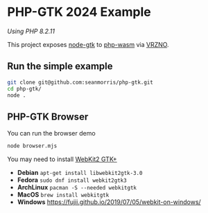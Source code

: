 # PHP-GTK 2024 Example
*Using PHP 8.2.11*

This project exposes [node-gtk](https://github.com/romgrk/node-gtk) to [php-wasm](https://github.com/seanmorris/php-wasm) via [VRZNO](https://github.com/seanmorris/vrzno).

## Run the simple example
```bash
git clone git@github.com:seanmorris/php-gtk.git
cd php-gtk/
node .
```

## PHP-GTK Browser
You can run the browser demo

```bash
node browser.mjs
```

You may need to install [WebKit2 GTK+](https://webkitgtk.org/)

* **Debian** `apt-get install libwebkit2gtk-3.0`
* **Fedora** `sudo dnf install webkit2gtk3`
* **ArchLinux** `pacman -S --needed webkitgtk`
* **MacOS** `brew install webkitgtk`
* **Windows** https://fujii.github.io/2019/07/05/webkit-on-windows/
